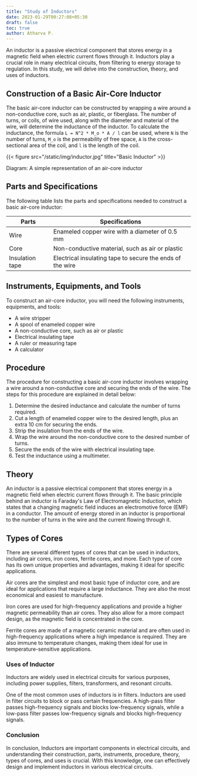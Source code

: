 ```yaml
---
title: "Study of Inductors"
date: 2023-01-29T00:27:08+05:30
draft: false
toc: true
author: Atharva P.
---
```


An inductor is a passive electrical component that stores energy in a magnetic field when electric current flows through it. Inductors play a crucial role in many electrical circuits, from filtering to energy storage to regulation. In this study, we will delve into the construction, theory, and uses of inductors.

## Construction of a Basic Air-Core Inductor

The basic air-core inductor can be constructed by wrapping a wire around a non-conductive core, such as air, plastic, or fiberglass. The number of turns, or coils, of wire used, along with the diameter and material of the wire, will determine the inductance of the inductor. To calculate the inductance, the formula `L = N^2 * Μ_o * A / l` can be used, where `N` is the number of turns, `Μ_o` is the permeability of free space, `A` is the cross-sectional area of the coil, and `l` is the length of the coil.

{{< figure src="/static/img/inductor.jpg" title="Basic Inductor" >}}

Diagram: A simple representation of an air-core inductor

## Parts and Specifications

The following table lists the parts and specifications needed to construct a basic air-core inductor:

| Parts | Specifications |
|-------|----------------|
| Wire  | Enameled copper wire with a diameter of 0.5 mm |
| Core   | Non-conductive material, such as air or plastic |
| Insulation tape | Electrical insulating tape to secure the ends of the wire |

## Instruments, Equipments, and Tools

To construct an air-core inductor, you will need the following instruments, equipments, and tools:
- A wire stripper
- A spool of enameled copper wire
- A non-conductive core, such as air or plastic
- Electrical insulating tape
- A ruler or measuring tape
- A calculator

## Procedure

The procedure for constructing a basic air-core inductor involves wrapping a wire around a non-conductive core and securing the ends of the wire. The steps for this procedure are explained in detail below:

1. Determine the desired inductance and calculate the number of turns required.
2. Cut a length of enameled copper wire to the desired length, plus an extra 10 cm for securing the ends.
3. Strip the insulation from the ends of the wire.
4. Wrap the wire around the non-conductive core to the desired number of turns.
5. Secure the ends of the wire with electrical insulating tape.
6. Test the inductance using a multimeter.

## Theory

An inductor is a passive electrical component that stores energy in a magnetic field when electric current flows through it. The basic principle behind an inductor is Faraday's Law of Electromagnetic Induction, which states that a changing magnetic field induces an electromotive force (EMF) in a conductor. The amount of energy stored in an inductor is proportional to the number of turns in the wire and the current flowing through it.

## Types of Cores

There are several different types of cores that can be used in inductors, including air cores, iron cores, ferrite cores, and more. Each type of core has its own unique properties and advantages, making it ideal for specific applications.

Air cores are the simplest and most basic type of inductor core, and are ideal for applications that require a large inductance. They are also the most economical and easiest to manufacture. 

Iron cores are used for high-frequency applications and provide a higher magnetic permeability than air cores. They also allow for a more compact design, as the magnetic field is concentrated in the core.

Ferrite cores are made of a magnetic ceramic material and are often used in high-frequency applications where a high impedance is required. They are also immune to temperature changes, making them ideal for use in temperature-sensitive applications.

### Uses of Inductor
Inductors are widely used in electrical circuits for various purposes, including power supplies, filters, transformers, and resonant circuits. 

One of the most common uses of inductors is in filters. Inductors are used in filter circuits to block or pass certain frequencies. A high-pass filter passes high-frequency signals and blocks low-frequency signals, while a low-pass filter passes low-frequency signals and blocks high-frequency signals.

### Conclusion
In conclusion, Inductors are important components in electrical circuits, and understanding their construction, parts, instruments, procedure, theory, types of cores, and uses is crucial. With this knowledge, one can effectively design and implement inductors in various electrical circuits.
